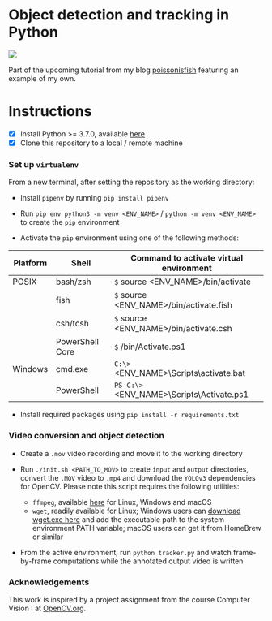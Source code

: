 # Object detection and tracking in Python

![](https://user-images.githubusercontent.com/7695861/113501088-3590ad00-9523-11eb-81b3-448fd735375b.jpg?raw=true)

Part of the upcoming tutorial from my blog [poissonisfish](https://poissonisfish.com) featuring an example of my own.

# Instructions

- [x] Install Python >= 3.7.0, available [here](https://www.python.org/downloads/)
- [x] Clone this repository to a local / remote machine

### Set up `virtualenv`

From a new terminal, after setting the repository as the working directory:

- Install `pipenv` by running `pip install pipenv`

- Run `pip env python3 -m venv <ENV_NAME>` / `python -m venv <ENV_NAME>` to create the `pip` environment

- Activate the `pip` environment using one of the following methods:

| Platform | Shell           | Command to activate virtual environment   |
| -------- | --------------- | ----------------------------------------- |
| POSIX    | bash/zsh        | `$` source <ENV_NAME>/bin/activate       |
|          | fish            | `$` source <ENV_NAME>/bin/activate.fish  |
|          | csh/tcsh        | `$` source <ENV_NAME>/bin/activate.csh   |
|          | PowerShell Core | `$` /bin/Activate.ps1                     |
| Windows  | cmd.exe         | `C:\>` <ENV_NAME>\Scripts\activate.bat   |
|          | PowerShell      | `PS C:\>`<ENV_NAME>\Scripts\Activate.ps1 |

- Install required packages using `pip install -r requirements.txt`

### Video conversion and object detection

- Create a `.mov` video recording and move it to the working directory

- Run `./init.sh <PATH_TO_MOV>` to create `input` and `output` directories, convert the `.MOV` video to `.mp4` and download the `YOLOv3` dependencies for OpenCV. Please note this script requires the following utilities:
    - `ffmpeg`, available [here](https://www.ffmpeg.org/download.html) for Linux, Windows and macOS
    - `wget`, readily available for Linux; Windows users can [download wget.exe here](https://eternallybored.org/misc/wget/) and add the executable path to the system environment PATH variable; macOS users can get it from HomeBrew or similar

- From the active environment, run `python tracker.py` and watch frame-by-frame computations while the annotated output video is written

### Acknowledgements

This work is inspired by a project assignment from the course Computer Vision I at [OpenCV.org](https://opencv.org).
